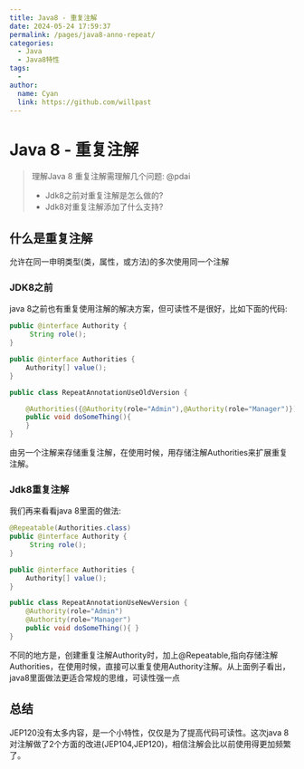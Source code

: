 ```yaml
---
title: Java8 - 重复注解
date: 2024-05-24 17:59:37
permalink: /pages/java8-anno-repeat/
categories:
  - Java
  - Java8特性
tags:
  - 
author: 
  name: Cyan
  link: https://github.com/willpast
---
```

# Java 8 - 重复注解

> 理解Java 8 重复注解需理解几个问题: @pdai
>
>   * Jdk8之前对重复注解是怎么做的?
>   * Jdk8对重复注解添加了什么支持?
>


## 什么是重复注解

允许在同一申明类型(类，属性，或方法)的多次使用同一个注解

### JDK8之前

java 8之前也有重复使用注解的解决方案，但可读性不是很好，比如下面的代码:

    
```java
public @interface Authority {
     String role();
}

public @interface Authorities {
    Authority[] value();
}

public class RepeatAnnotationUseOldVersion {

    @Authorities({@Authority(role="Admin"),@Authority(role="Manager")})
    public void doSomeThing(){
    }
}
```

由另一个注解来存储重复注解，在使用时候，用存储注解Authorities来扩展重复注解。

### Jdk8重复注解

我们再来看看java 8里面的做法:

    
```java
@Repeatable(Authorities.class)
public @interface Authority {
     String role();
}

public @interface Authorities {
    Authority[] value();
}

public class RepeatAnnotationUseNewVersion {
    @Authority(role="Admin")
    @Authority(role="Manager")
    public void doSomeThing(){ }
}
```

不同的地方是，创建重复注解Authority时，加上@Repeatable,指向存储注解Authorities，在使用时候，直接可以重复使用Authority注解。从上面例子看出，java8里面做法更适合常规的思维，可读性强一点

## 总结

JEP120没有太多内容，是一个小特性，仅仅是为了提高代码可读性。这次java 8对注解做了2个方面的改进(JEP104,JEP120)，相信注解会比以前使用得更加频繁了。
 
